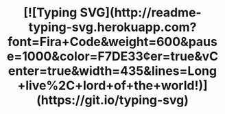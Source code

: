 
<h1 align="center">[![Typing SVG](http://readme-typing-svg.herokuapp.com?font=Fira+Code&weight=600&pause=1000&color=F7DE33&center=true&vCenter=true&width=435&lines=Long+live%2C+lord+of+the+world!)](https://git.io/typing-svg)</h1>
